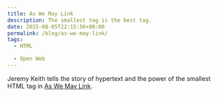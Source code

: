 ```yaml
---
title: As We May Link
description: The smallest tag is the best tag.
date: 2015-08-05T22:15:56+00:00
permalink: /blog/as-we-may-link/
tags:
  - HTML

  - Open Web
---
```


Jeremy Keith tells the story of hypertext and the power of the smallest HTML tag in [As We May Link](https://themanual.org/read/issues/3/jeremy-keith/article).
